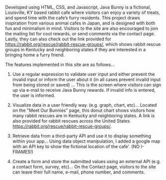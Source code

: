 Developed using HTML, CSS, and Javascript, Java Bunny is a fictional, Louisville, KY based rabbit cafe where visitors can enjoy a variety of treats, and spend time with the cafe’s furry residents. 
This project draws inspiration from various animal cafes in Japan, and is designed with both fun and minimalism in mind. Visitors to the site are also encouraged to join the mailing list for cool
rewards, or send comments via the contact page. Lastly, they can also check out the link provided for https://rabbit.org/rescue/rabbit-rescue-groups/, which shows rabbit rescue groups in Kentucky
and neighboring states if they are interested in a bringing home a furry friend.

 The features implemented in this site are as follows...
 
1. Use a regular expression to validate user input and either prevent the invalid input or inform the user about it (in all cases prevent invalid input from being stored or saved) ...
   This is the screen where visitors can sign up via e-mail to receive Java Bunny rewards. If invalid info is entered, the user is informed.

2. Visualize data in a user friendly way. (e.g. graph, chart, etc)...
   Located on the "Meet Our Bunnies" page, this donut chart shows visitors how many rabbit rescues are in Kentucky and neighboring states.
   A link is also provided for rabbit rescues across the United States https://rabbit.org/rescue/rabbit-rescue-groups/.

3. Retrieve data from a third-party API and use it to display something within your app...
   Using data object manipulation, I added a google map with an API key to show the fictional location of the cafe'.
   (NO I-FRAMES!)

4. Create a form and store the submitted values using an external API (e.g. a contact form, survey, etc)...
   On the Contact page, visitors to the site can leave their full name, e-mail, phone number, and comments.
